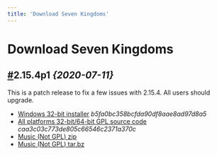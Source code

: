 ```yaml
---
title: 'Download Seven Kingdoms'
---
```

# Download Seven Kingdoms
## [#](download/#v2-15-4p1)2.15.4p1 _{2020-07-11}_
This is a patch release to fix a few issues with 2.15.4. All users should upgrade.

- [Windows 32-bit installer](https://github.com/the3dfxdude/7kaa/releases/download/v2.15.4p1/7kaa-install-win32-2.15.4p1.exe) _b5fa0bc358bcfda90df8aae8ad97d8a5_
- [All platforms 32-bit/64-bit GPL source code](https://github.com/the3dfxdude/7kaa/releases/download/v2.15.4p1/7kaa-2.15.4p1.tar.xz) _caa3c03c773de805c66546c2371a370c_
- [Music (Not GPL) zip](https://www.7kfans.com/downloads/7kaa-music-2.15.zip)
- [Music (Not GPL) tar.bz](https://www.7kfans.com/downloads/7kaa-music-2.15.tar.bz2)


